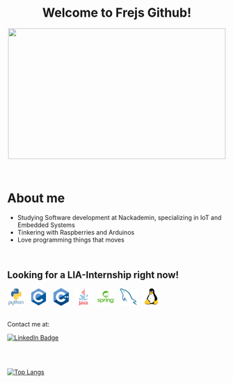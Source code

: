 

<h1 align="center">
Welcome to Frejs Github!
</h1>


<div id="header" align="center">
  <img src="https://media.giphy.com/media/ZVik7pBtu9dNS/giphy.gif" width="500" height="300" />
</div>

<p>
  <br>
</p>
    
# About me

* Studying Software development at Nackademin, specializing in IoT and Embedded Systems
* Tinkering with Raspberries and Arduinos 
* Love programming things that moves



<p>
  <br>
</p>

## Looking for a LIA-Internship right now!

<div>
    <img src="https://github.com/devicons/devicon/blob/master/icons/python/python-original-wordmark.svg" title="Python" alt="Python" width="40" height="40"/>&nbsp&nbsp;
    <img src="https://github.com/devicons/devicon/blob/master/icons/c/c-original.svg" title="C" alt="C" width="40" height="40"/>&nbsp&nbsp;
   <img src="https://github.com/devicons/devicon/blob/master/icons/cplusplus/cplusplus-original.svg" title="Cpp" alt="Cpp" width="40" height="40"/>&nbsp&nbsp;
  <img src="https://github.com/devicons/devicon/blob/master/icons/java/java-original-wordmark.svg" title="Java" alt="Java" width="40" height="40"/>&nbsp&nbsp;
  <img src="https://github.com/devicons/devicon/blob/master/icons/spring/spring-original-wordmark.svg" title="Spring" alt="Spring" width="40" height="40"/>&nbsp&nbsp;
    <img src="https://github.com/devicons/devicon/blob/master/icons/mysql/mysql-original.svg" title="MySQL" alt="MySQL" width="40" height="40"/>&nbsp&nbsp;
  <img src="https://github.com/devicons/devicon/blob/master/icons/linux/linux-original.svg" title="Linux" alt="Linux" width="40" height="40"/>&nbsp&nbsp;
</div>

<p>
  <br>
  Contact me at:
</p>
<div>
  <a href="https://linkedin.com/in/FrejM">
  <img src="https://img.shields.io/badge/LinkedIn-blue?style=for-the-badge&logo=linkedin&logoColor=white" alt="LinkedIn Badge"/>
</div>

<p>
  <br>
  <br>
</p>


[![Top Langs](https://github-readme-stats.vercel.app/api/top-langs/?username=FrejMellberg)](https://github.com/FrejMellberg/github-readme-stats)



